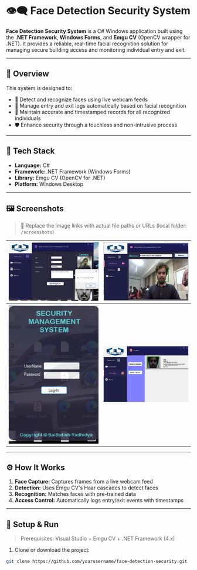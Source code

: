 # 👁️‍🗨️ Face Detection Security System

**Face Detection Security System** is a C# Windows application built using the **.NET Framework**, **Windows Forms**, and **Emgu CV** (OpenCV wrapper for .NET). It provides a reliable, real-time facial recognition solution for managing secure building access and monitoring individual entry and exit.

---

## 🔐 Overview

This system is designed to:
- 🧠 Detect and recognize faces using live webcam feeds
- 🚪 Manage entry and exit logs automatically based on facial recognition
- 🧾 Maintain accurate and timestamped records for all recognized individuals
- 🛡️ Enhance security through a touchless and non-intrusive process

---

## 🧰 Tech Stack

- **Language:** C#  
- **Framework:** .NET Framework (Windows Forms)  
- **Library:** Emgu CV (OpenCV for .NET)  
- **Platform:** Windows Desktop

---

## 🖼️ Screenshots

> 📸 Replace the image links with actual file paths or URLs (local folder: `/screenshots`)

| ![Detection UI](screenshots/ui_main.png) | ![Recognition Process](screenshots/recognition.png) |
|-----------------------------------------|-----------------------------------------------------|
| ![Access Log](screenshots/log_view.png) | ![System Overview](screenshots/system_overview.png) |

---

## ⚙️ How It Works

1. **Face Capture:** Captures frames from a live webcam feed
2. **Detection:** Uses Emgu CV's Haar cascades to detect faces
3. **Recognition:** Matches faces with pre-trained data
4. **Access Control:** Automatically logs entry/exit events with timestamps

---

## 🚀 Setup & Run

> Prerequisites: Visual Studio + Emgu CV + .NET Framework (4.x)

1. Clone or download the project:
```bash
git clone https://github.com/yourusername/face-detection-security.git
